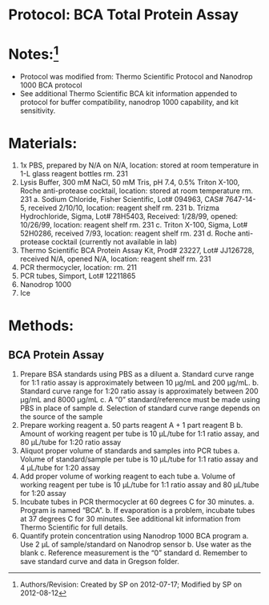 Protocol: BCA Total Protein Assay 
==================================

# Notes:[^1]
-	Protocol was modified from: Thermo Scientific Protocol and Nanodrop 1000 BCA protocol 
-	See additional Thermo Scientific BCA kit information appended to protocol for buffer compatibility, nanodrop 1000 capability, and kit sensitivity. 

# Materials:
1.	1x PBS, prepared by N/A on N/A, location: stored at room temperature in 1-L glass reagent bottles rm. 231
2.	Lysis Buffer, 300 mM NaCl, 50 mM Tris, pH 7.4, 0.5% Triton X-100, Roche anti-protease cocktail, location: stored at room temperature rm. 231
    a.	Sodium Chloride, Fisher Scientific, Lot# 094963, CAS# 7647-14-5, received 2/10/10, location: reagent shelf rm. 231
    b.	Trizma Hydrochloride, Sigma, Lot# 78H5403, Received: 1/28/99, opened: 10/26/99, location: reagent shelf rm. 231
    c.	Triton X-100, Sigma, Lot# 52H0286, received 7/93, location: reagent shelf rm. 231
    d.	Roche anti-protease cocktail (currently not available in lab)
3.	Thermo Scientific BCA Protein Assay Kit, Prod# 23227, Lot# JJ126728, received N/A, opened N/A, location: reagent shelf rm. 231
4.	PCR thermocycler, location: rm. 211
5.	PCR tubes, Simport, Lot# 12211865
6.	Nanodrop 1000
7.	Ice

# Methods:
## BCA Protein Assay
1.	Prepare BSA standards using PBS as a diluent
    a.	Standard curve range for 1:1 ratio assay is approximately between 10 µg/mL and 200 µg/mL.
    b.	Standard curve range for 1:20 ratio assay is approximately between 200 µg/mL and 8000 µg/mL
    c.	A “0” standard/reference must be made using PBS in place of sample
    d.	Selection of standard curve range depends on the source of the sample
2.	Prepare working reagent
    a.	50 parts reagent A + 1 part reagent B
    b.	Amount of working reagent per tube is 10 µL/tube for 1:1 ratio assay, and 80 µL/tube for 1:20 ratio assay
3.	Aliquot proper volume of standards and samples into PCR tubes
    a.	Volume of standard/sample per tube is 10 µL/tube for 1:1 ratio assay and 4 µL/tube for 1:20 assay
4.	Add proper volume of working reagent to each tube
    a.	Volume of working reagent per tube is 10 µL/tube for 1:1 ratio assay and 80 µL/tube for 1:20 assay
5.	Incubate tubes in PCR thermocycler at 60 degrees C for 30 minutes.
    a.	Program is named “BCA”.
    b.	If evaporation is a problem, incubate tubes at 37 degrees C  for 30 minutes. See additional kit information from Thermo Scientific for full details.
6.	Quantify protein concentration using Nanodrop 1000 BCA program
    a.	Use 2 µL of sample/standard on Nanodrop sensor
    b.	Use water as the blank
    c.	Reference measurement is the “0” standard
    d.	Remember to save standard curve and data in Gregson folder.

[^1]: Authors/Revision: Created by SP on 2012-07-17; Modified by SP on 2012-08-12

